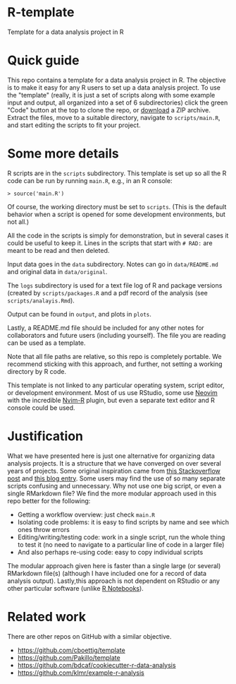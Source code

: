 # R-template
Template for a data analysis project in R 

# Quick guide
This repo contains a template for a data analysis project in R.
The objective is to make it easy for any R users to set up a data analysis project.
To use the "template" (really, it is just a set of scripts along with some example input and output, all organized into a set of 6 subdirectories) click the green "Code" button at the top to clone the repo, or [download](https://github.com/sashahafner/R-template/archive/refs/heads/main.zip) a ZIP archive.
Extract the files, move to a suitable directory, navigate to `scripts/main.R`, and start editing the scripts to fit your project.

# Some more details
R scripts are in the `scripts` subdirectory.
This template is set up so all the R code can be run by running `main.R`, e.g., in an R console:
```
> source('main.R')
```
Of course, the working directory must be set to `scripts`.
(This is the default behavior when a script is opened for some development environments, but not all.)

All the code in the scripts is simply for demonstration, but in several cases it could be useful to keep it.
Lines in the scripts that start with `# RAD:` are meant to be read and then deleted.

Input data goes in the `data` subdirectory.
Notes can go in `data/README.md` and original data in `data/original`.

The `logs` subdirectory is used for a text file log of R and package versions (created by `scripts/packages.R` and a pdf record of the analysis (see `scripts/analayis.Rmd`).

Output can be found in `output`, and plots in `plots`.

Lastly, a README.md file should be included for any other notes for collaborators and future users (including yourself).
The file you are reading can be used as a template.

Note that all file paths are relative, so this repo is completely portable. 
We recommend sticking with this approach, and further, not setting a working directory by R code.

This template is not linked to any particular operating system, script editor, or development environment.
Most of us use RStudio, some use [Neovim](https://neovim.io/) with the incredible [Nvim-R](https://github.com/jalvesaq/Nvim-R) plugin, but even a separate text editor and R console could be used.

# Justification
What we have presented here is just one alternative for organizing data analysis projects.
It is a structure that we have converged on over several years of projects. 
Some original inspiration came from [this Stackoverflow post](https://stackoverflow.com/questions/1429907/workflow-for-statistical-analysis-and-report-writing) and [this blog entry](https://robjhyndman.com/hyndsight/workflow-in-r/).
Some users may find the use of so many separate scripts confusing and unnecessary.
Why not use one big script, or even a single RMarkdown file?
We find the more modular approach used in this repo better for the following:

* Getting a workflow overview: just check `main.R`
* Isolating code problems: it is easy to find scripts by name and see which ones throw errors
* Editing/writing/testing code: work in a single script, run the whole thing to test it (no need to navigate to a particular line of code in a larger file)
* And also perhaps re-using code: easy to copy individual scripts

The modular approach given here is faster than a single large (or several) RMarkdown file(s) (although I have included one for a record of data analysis output). 
Lastly,this approach is not dependent on RStudio or any other particular software (unlike [R Notebooks](https://www.rstudio.com/blog/r-notebooks/)).

# Related work
There are other repos on GitHub with a similar objective.
* <https://github.com/cboettig/template>
* <https://github.com/Pakillo/template>
* <https://github.com/bdcaf/cookiecutter-r-data-analysis>
* <https://github.com/klmr/example-r-analysis>
